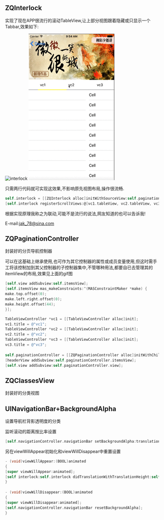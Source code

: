 
## ZQInterlock

实现了现在APP很流行的滚动TableView,让上部分视图跟着隐藏或只显示一个Tabbar,效果如下:

![interlock](/GIF/ClassesView-Interlock.gif "interlock")
![interlock](/GIF/Pagination-Interlock.gif "interlock")

只需两行代码就可实现这效果,不影响原先视图布局,操作很流畅.

```objective-c
self.interlock = [[ZQInterlock alloc]initWithSourceView:self.paginationController.view targetView:headerView translationHeight:200.0 - 64.0];
[self.interlock registerScrollViews:@[vc1.tableView, vc2.tableView, vc3.tableView]];
```

根据实现原理我称之为联动,可能不是流行的说法,网友知道的也可以告诉我!

E-mail:jak_78@sina.com


## ZQPaginationController
封装好的分页导航控制器

可以在这基础上继承使用,也可作为其它控制器的属性或成员变量使用,但这时需手工将该控制加到其父控制器的子控制器集中,不管哪种用法,都要自已去管理其的itemView的布局,效果见上面的gif图

```objective-c
[self.view addSubview:self.itemsView];
[self.itemsView mas_makeConstraints:^(MASConstraintMaker *make) {
make.top.offset(0);
make.left.right.offset(0);
make.height.offset(44);
}];
```

```objective-c
TableViewController *vc1 = [[TableViewController alloc]init];
vc1.title = @"vc1";
TableViewController *vc2 = [[TableViewController alloc]init];
vc2.title = @"vc2";
TableViewController *vc3 = [[TableViewController alloc]init];
vc3.title = @"vc3";

self.paginationController = [[ZQPaginationController alloc]initWithChildControllers:@[vc1, vc2, vc3]];
[headerView addSubview:self.paginationController.itemsView];
[self.view addSubview:self.paginationController.view];
```


## ZQClassesView

封装好的分类视图


## UINavigationBar+BackgroundAlpha
设置导航栏背影透明度的分类

监听滚动的距离按比率设置
```objective-c
[self.navigationController.navigationBar setBackgroundAlpha:translationHeight / (200.0 - 64.0)];
```
另在viewWillAppear初始化和viewWillDisappear中重置设置
```objective-c
- (void)viewWillAppear:(BOOL)animated
{
[super viewWillAppear:animated];
[self interlock:self.interlock didTranslationWithTranslationHeight:self.interlock.currentTranslationHeight];
}

- (void)viewWillDisappear:(BOOL)animated
{
[super viewWillDisappear:animated];
[self.navigationController.navigationBar resetBackgroundAlpha];
}
```

